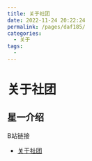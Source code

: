 ```yaml
---
title: 关于社团
date: 2022-11-24 20:22:24
permalink: /pages/daf185/
categories:
  - 关于
tags:
  - 
---
```

# 关于社团


## 星一介绍

B站链接

- [关于社团]()